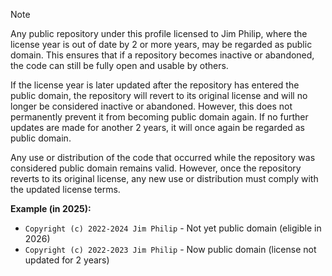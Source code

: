 > [!NOTE]
> Any public repository under this profile licensed to Jim Philip, where the license year is out of date by 2 or more years, may be regarded as public domain. This ensures that if a repository becomes inactive or abandoned, the code can still be fully open and usable by others.
>
> If the license year is later updated after the repository has entered the public domain, the repository will revert to its original license and will no longer be considered inactive or abandoned. However, this does not permanently prevent it from becoming public domain again. If no further updates are made for another 2 years, it will once again be regarded as public domain.
>
> Any use or distribution of the code that occurred while the repository was considered public domain remains valid. However, once the repository reverts to its original license, any new use or distribution must comply with the updated license terms.
>
> **Example (in 2025):**
>
> - `Copyright (c) 2022-2024 Jim Philip` - Not yet public domain (eligible in 2026)
> - `Copyright (c) 2022-2023 Jim Philip` - Now public domain (license not updated for 2 years)
